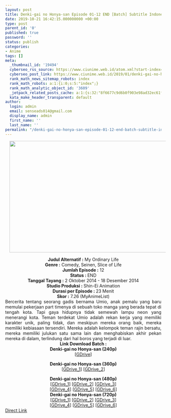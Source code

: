 ```yaml
---
layout: post
title: Denki-gai no Honya-san Episode 01-12 END [Batch] Subtitle Indonesia
date: 2019-10-21 16:42:15.000000000 +00:00
type: post
parent_id: '0'
published: true
password: ''
status: publish
categories:
- Anime
tags: []
meta:
  _thumbnail_id: '19494'
  cyberseo_rss_source: https://www.ciunime.web.id/atom.xml?start-index=2401&max-results=150
  cyberseo_post_link: https://www.ciunime.web.id/2019/01/denki-gai-no-honya-san-episode-01-12.html
  rank_math_news_sitemap_robots: index
  rank_math_robots: a:1:{i:0;s:5:"index";}
  rank_math_analytic_object_id: '3609'
  _jetpack_related_posts_cache: a:1:{s:32:"8f6677c9d6b0f903e98ad32ec61f8deb";a:2:{s:7:"expires";i:1643545380;s:7:"payload";a:0:{}}}
  kata_make_header_transparent: default
author:
  login: admin
  email: senseads014@gmail.com
  display_name: admin
  first_name: ''
  last_name: ''
permalink: "/denki-gai-no-honya-san-episode-01-12-end-batch-subtitle-indonesia/"
---
```

<div class="separator" style="clear: both; text-align: center;"><a href="https://2.bp.blogspot.com/-k5uolFxsG3g/XDDJMF-qYtI/AAAAAAAAGSU/rBWsVgIVu1IJhffdOunjcuNh4BaFLwSqgCLcBGAs/s1600/Denki-gai%2Bno%2BHonya-san.jpg" imageanchor="1" style="margin-left: 1em; margin-right: 1em;"><img border="0" data-original-height="720" data-original-width="1280" height="360" src="{{ site.baseurl }}/assets/2019/10/Denki-gai%2Bno%2BHonya-san.jpg" width="640" /></a></div>
<p>
<div style="text-align: center;"><b>Judul Alternatif :</b> My Ordinary Life</div>
<div style="text-align: center;"><b><b>Genre :</b></b> Comedy, Seinen, Slice of Life</div>
<div style="text-align: center;"><b>Jumlah Episode :</b> 12<br /><b>Status :&nbsp;</b>END<br /><b>Tanggal Tayang :</b> 2 Oktober 2014 - 18 Desember 2014<br /><b>Studio Produksi : </b>Shin-Ei Animation<br /><b>Durasi per Episode :&nbsp;</b>23 Menit</div>
<div style="text-align: center;"><b>Skor :</b> 7.26 (MyAnimeList)</div>
<div style="text-align: justify;"></div>
<div style="text-align: justify;">Bercerita tentang seorang gadis bernama Umio, anak pemalu yang baru memulai pekerjaan part timenya di sebuah toko manga yang berada tepat di tengah kota. Tapi gaya hidupnya tidak semewah lampu neon yang menerangi kota. Teman terdekat Umio adalah rekan kerja yang memiliki karakter unik, paling tidak, dan meskipun mereka orang baik, mereka memiliki kebiasaan tersendiri. Mereka adalah kelompok teman rajin bersatu, mereka memiliki julukan satu sama lain dan menghabiskan akhir pekan mereka di dalam, terlindung dari hal boros yang terjadi di luar.</div>
<div style="text-align: justify;"></div>
<div style="text-align: justify;"></div>
<div style="text-align: center;"><b>Link Download Batch :</b></div>
<div style="text-align: center;">
<div style="text-align: center;"><b>Denki-gai no Honya-san (240p)</b></div>
<div style="text-align: center;">[<a href="https://drive.google.com/uc?export=download&amp;id=1H-5_D6q9BqahymdJdk9ClBritpUZIulH" target="_blank" rel="noopener">GDrive</a>]</div>
<p></div>
<div style="text-align: center;"><b>Denki-gai no Honya-san (360p)</b></div>
<div style="text-align: center;">[<a href="https://drive.google.com/uc?export=download&amp;id=1JlTItVKGfLGM8NBtVxQsM7wh2daBUYEx" target="_blank" rel="noopener">GDrive_1</a>] [<a href="https://drive.google.com/uc?id=1JrAga4taEv-YnEtQh2_yPLAyrN1xn3KC" target="_blank" rel="noopener">GDrive_2</a>]</p>
</div>
<div style="text-align: center;"><b>Denki-gai no Honya-san (480p)</b><br />[<a href="https://drive.google.com/uc?id=1tYp_InwWJlX7s9l2jE-O8nVpVPylWMdn" target="_blank" rel="noopener">GDrive_1</a>] [<a href="https://drive.google.com/uc?id=1aNIhm1MyisAWVympay-3oQ5CoOmlYX_-" target="_blank" rel="noopener">GDrive_2</a>] [<a href="https://drive.google.com/uc?id=1cIgPX_Br8nq6owhbcENkiSr0vRDFT_2J" target="_blank" rel="noopener">GDrive_3</a>]<br />[<a href="https://drive.google.com/uc?export=download&amp;id=1JSSCBgc-KjLwU245ZmOsJMGqB9wAMRqd" target="_blank" rel="noopener">GDrive_4</a>] [<a href="https://drive.google.com/uc?id=1GjuMosLaoMqw-SnrZ4iJnvsrEaMZoIHu" target="_blank" rel="noopener">GDrive_5</a>] [<a href="https://drive.google.com/uc?id=1CFahxOz7GC_5PuD_RsZP5mxhGxTSe7HA" target="_blank" rel="noopener">GDrive_6</a>]</div>
<div style="text-align: center;"><b>Denki-gai no Honya-san (720p)</b><br />[<a href="https://drive.google.com/uc?id=1vBgEsQK6qJ15Ba66oi-VHHa39PU7HM71" target="_blank" rel="noopener">GDrive_1</a>] [<a href="https://drive.google.com/uc?id=14GtzohvtbT7FmgRQVB6z_dPOD4LE2sA8" target="_blank" rel="noopener">GDrive_2</a>] [<a href="https://drive.google.com/uc?export=download&amp;id=1h5QTiJ_kYP7GFIHuYHP7B5Pq73phfcGR" target="_blank" rel="noopener">GDrive_3</a>]<br />[<a href="https://drive.google.com/uc?id=15E6nL7-IjJVL9D0LqzeCMHMZi79ty2VC" target="_blank" rel="noopener">GDrive_4</a>] [<a href="https://drive.google.com/uc?id=1oHcoKj6nYI_MutiJa1KapY_lfAXMRK45" target="_blank" rel="noopener">GDrive_5</a>] [<a href="https://drive.google.com/uc?id=1fTNZT95L9Z2Bw69MDdZM9ejNbU5zOKgU" target="_blank" rel="noopener">GDrive_6</a>]</div>
<link rel="stylesheet" href="https://cdnjs.cloudflare.com/ajax/libs/font-awesome/4.7.0/css/font-awesome.min.css" />
<div class="divbtn"> <a href="https://handymansurrender.com/fihup8buzv?key=94550f7ce39444073321dde3b8782f97" class="btn"><i class="fa fa-download"></i> Direct Link</a> </div>
